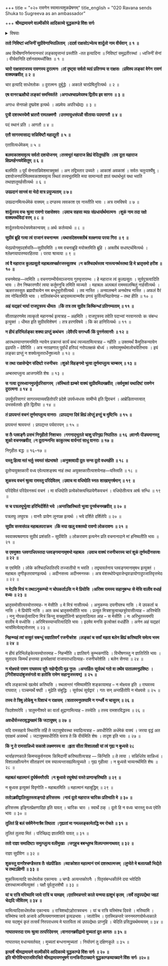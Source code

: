 +++
title = "०२० रावणेन स्वामात्यशुकप्रेषणम्"
title_english = "020 Ravana sends Shuka to Sugreeva as an ambassador"

+++
**श्रीमद्रामायणे वाल्मीकीये आदिकाव्ये युद्धकाण्डे विंशः सर्गः**


<details><summary>विषयाः</summary>

रावणचोदनयासागरोत्तरतीरमेत्य रामादिवृत्तान्तावगमनपूर्वकं लङ्कांपुनरागते नशार्दूलनाम्नाचारेणशवणे रामवृत्तान्तनिवेदनम् ॥ १ ॥ रावणप्रेषितेनपक्षिरूपधारिणाशुकनाम्नाराक्षसते नान्तरिक्षस्थेनैवसता सुग्रावे रावणसंदेशनिवेदनम् ॥ २ ॥ गगन मुद्गत्तैर्वानरैर्भूप्रापणपूर्वकंपीडितेनशुकेन स्वप्रार्थित रामनियोगात्तैर्विमोक्षणे पुनरन्तरिक्षमेत्यसुग्रीवंप्रति संदेशप्रार्थनम् ॥ ३ ॥ शुकंप्रतिसुग्रीवेणरावणे रामापराधात्पुत्रमित्रादिभिस्सहमारणप्रतिज्ञानरूपप्रतिसंदेश निवेदनचोदना ॥ ४ ॥ अङ्गदेन शुकेदूतत्व निषेधेनचारत्वसमर्थने वानरैः पुनर्ग्रहणेनबन्धनपूर्वकं तत्पीडनम् ॥५॥ शुकप्रार्थितेनरामेण तेभ्यस्तनिवारणम् ॥ ६॥

</details>


**ततो निविष्टां ध्वजिनीं सुग्रीवेणाभिपालिताम्** **।ददर्श राक्षसोऽभ्येत्य शार्दूलो नाम वीर्यवान् ॥ १** **॥**

अथ विभीषणनिर्गमनानन्तरं लङ्कावृत्तान्तं प्रस्तौति -तत इत्यादिना ॥ निविष्टां समुद्रतीरस्थां । ध्वजिनीं सेनां । वीर्यवानिति दर्शनसामर्थ्योक्तिः ॥ १ ॥

**चारो राक्षसराजस्य रावणस्य दुरात्मनः** **।तां दृष्ट्वा सर्वतो व्यग्रं प्रतिगम्य स राक्षसः** **।प्रविश्य लङ्कां** **वेगेन** **रावणं** **वाक्यमब्रवीत् ॥ २ ॥**

चार इत्यादि सार्धश्लोकः ॥ दुरात्मनः दुर्बुद्धेः । अकाले चारप्रेषितुरित्यर्थः ॥ २ ॥

**एष वानरऋक्षौघो लङ्कां समभिवर्तते** **।अगाधश्चाप्रमेयश्च द्वितीय इव सागरः ॥ ३ ॥**

अगाधः सेनापक्षे दुष्प्रवेश इत्यर्थः । अप्रमेयः अपरिच्छेद्यः ॥ ३ ॥

**पुत्रौ दशरथस्येमौ भ्रातरौ रामलक्ष्मणौ** **।उत्तमायुधसंपन्नौ सीतायाः पदमागतौ ॥ ४ ॥**

पदं स्थानं प्रति । आगतौ ॥ ४ ॥

**एतौ सागरमासाद्य सन्निविष्टौ महाद्युती ॥ ५ ॥**

एतावित्यर्धमेकम् ॥ ५ ॥

**बलमाकाशमावृत्य सर्वतो दशयोजनम्** **।तत्त्वभूतं महाराज क्षिप्रं वेदितुमर्हसि** **।तव** **दूता महाराज क्षिप्रमर्हन्त्यवेक्षितुम् ॥ ६ ॥**

बलमिति ॥ पूर्वं सेनासन्निवेशमात्रमुक्तं । अन तद्विस्तार उच्यते । आकाशं अवकाशं । सर्वतः चतुःपार्श्वेषु । दशयोजनपरिमितमवकाशमावृत्य स्थितं तत्त्वभूतमिति मया सामान्यतो ज्ञातं यथार्थभूतं यथा भवति तथाज्ञातुमर्हसीत्यर्थः ॥ ६ ॥

**उपप्रदानं सान्त्वं वा भेदो वात्र प्रयुज्यताम् ॥ ७॥**

उपप्रदानमित्यर्धमेकं वाक्यम् ॥ दण्डस्य त्ववकाश एव नास्तीति भावः । अत्र रामविषये ॥ ७ ॥

**शार्दूलस्य वचः श्रुत्वा रावणो राक्षसेश्वरः** **।उवाच सहसा व्यग्रः संप्रधार्यार्थमात्मनः** **।शुकं नाम तदा रक्षो वाक्यमर्थविदां वरम् ॥ ८ ॥**

शार्दूलस्येत्यर्धत्रयमेकान्वयम् ॥ अर्थः कर्तव्यार्थः ॥ ८ ॥

**सुग्रीवं ब्रूहि गत्वा त्वं राजानं वचनान्मम** **।यथासंदेशमक्लीबं** **श्लक्ष्णया परया गिरा ॥ ९ ॥**

भेदप्रयोगमुपदर्शयति—सुग्रीवमिति ॥ मम वचनाब्रूहि मयोक्तमिति ब्रूहि । अक्लीबं सधाष्टर्थमित्यर्थः । श्लेक्ष्णयापारुष्यरहितया । परया श्राव्यया ॥ ९ ॥

**त्वं वै महाराज कुलप्रसूतो महाबलश्चर्क्षरजस्सुतश्च** **।न कश्चिदर्थस्तव नास्त्यनर्थस्तथा हि मे भ्रातृसमो हरीश ॥ १० ॥**

वचनमेवाह—त्वमिति ॥ वचनगाम्भीर्यव्यञ्जनाय गुरुवृत्तारम्भः । हे महाराज त्वं कुलप्रसूतः । सूर्यपुत्रत्वादिति भावः । तेन निष्कारणवैरं त्वया कर्तुमनुचि तमिति व्यज्यते । महाबलः अल्पबलं राममवलम्बितुं नार्हसीत्यर्थः । ऋक्षरजस्सुतः ब्रह्मपौत्रत्वेन मम बन्धुभूतोसीत्यर्थः । तव नास्ति । अनवलम्बने अनर्थश्च नास्ति । अफलं वैरं तव नोचितमिति भावः । वालिसंबन्धेन भ्रातृसमत्वान्मयैव प्रणयं कुर्वित्यभिप्रायेणाह – तथा हीति ॥ १० ॥

**अहं यद्यहरं भार्या राजपुत्रस्य धीमतः** **।किं तत्र तव सुग्रीव किष्किन्धां प्रतिगम्यताम् ॥ ११ ॥**

सीतापहरणमेव त्वत्कृतो महाननर्थ इत्यत्राह – अहमिति । राजपुत्रस्य तवेति पदाभ्यां नरवानरयोः कः संबन्ध इत्युक्तं । धीमत इति सुग्रीवविशेषणं । तत्र हरणविषये । किं का हानिरित्यर्थः ॥ ११ ॥

**न हीयं हरिभिर्लङ्का शक्या प्राप्तुं कथंचन** **।देवैरपि सगन्धर्वैः किं पुनर्नरवानरैः ॥ १२ ॥**

आरब्धस्यान्तगमनमिति न्यायेन प्रक्रान्तं कार्यं कथं त्यज्यतामित्यत्राह – नहीति ॥ उक्तमर्थं कैमुतिकन्यायेन द्रढयति – देवैरिति । अत्र नरग्रहणात् पूर्वार्धे हरिपदं नरोपलक्षकं बोध्यं । त्वमेवामुमर्थमालोचयेतिभावः । इयं लङ्का प्राप्तुं न शक्येत्युत्तरार्धेनुषज्यते ॥ १२ ॥

**स तथा राक्षसेन्द्रेण संदिष्टो रजनीचरः** **।शुको विहङ्गमो भूत्वा तूर्णमाप्लुत्य चाम्बरम् ॥ १३ ॥**

अम्बरमाप्लुत्य आजगामेति शेषः ॥ १३ ॥

**स गत्वा दूरमध्वानमुपर्युपरिसागरम्** **।संस्थितो ह्यम्बरे वाक्यं सुग्रीवमिदमब्रवीत्** **।सर्वमुक्तं यथादिष्टं रावणेन दुरात्मना ॥ १४ ॥**

उपर्युपरिसागरं सागरस्याव्यवहितोपरि प्रदेशे उपर्यध्यधसः सामीप्ये इति द्विवचनं । आम्रेडितान्तत्वात् उभसर्वतसोः इति द्वितीया ॥ १४ ॥

**तं प्रापयन्तं वचनं तूर्णमाप्लुत्य वानराः** **।प्रापद्यन्त दिवं क्षिप्रं लोप्तुं हन्तुं च मुष्टिभिः ॥ १५ ॥**

प्रापयन्तं श्रावयन्तं । प्रापद्यन्त पर्यवारयन् ॥ १५ ॥

**स तैः प्लवङ्गैः प्रसभं निगृहीतो निशाचरः** **।गगनाद्भूतले चाशु परिगृह्य निपातितः ॥ १६ ॥वानरैः पीड्यमानस्तु शुको वचनमब्रवीत्** **।न दूतान्घ्नन्ति** **काकुत्स्थ वार्यन्तां साधु वानराः ॥ १७ ॥**

निगृहीतः बद्धः ॥ १६–१७ ॥

**यस्तु हित्वा मतं भर्तुः स्वमतं संप्रभाषते** **।अनुक्तवादी दूतः सन्स दूतो वधमर्हति ॥ १८ ॥**

दूतोप्ययुक्तकारी वध्य एवेत्याशङ्क्य नाहं तथा अयुक्तकारीत्याशयेनाह—यस्त्विति ॥ १८ ॥

**शुकस्य वचनं श्रुत्वा रामस्तु परिदेवितम्** **।उवाच मा वधिष्ठेति** **घ्नतः शाखामृगर्षमान् ॥ १९ ॥**

परिदेवितं परिदेवनरूपं वचनं । मा वधिष्ठेति प्रत्येकोक्त्यभिप्रायेणैकवचनं । वधिष्ठेतीत्यत्र आर्षः सन्धिः ॥ १९ ॥

**स च पत्रलघुर्भूत्वा हरिभिर्दर्शिते भये** **।अन्तरिक्षस्थितो भूत्वा पुनर्वचनमब्रवीत् ॥ २० ॥**

पत्रलघुः लघुपत्रः । वानरैः प्रायेण लूनपक्ष इत्यर्थः । भये दर्शिते दर्शितेपि ॥ २० ॥

**सुग्रीव सत्त्वसंपन्न महाबलपराक्रम** **।किं मया खलु वक्तव्यो रावणो लोकरावणः ॥ २१ ॥**

स्ववाक्यश्रवणाय सुग्रीवं प्रशंसति – सुग्रीवेति ॥ लोकरावण इत्यनेन प्रति वचनानादाने मां हनिष्यतीति भावः ॥ २१ ॥

**स एवमुक्तः** **प्लवगाधिपस्तदा प्लवङ्गमानामृषभो महाबलः** **।उवाच वाक्यं रजनीचरस्य चारं शुकं तूर्णमदीनसत्त्वः ॥ २२ ॥**

स एवमिति । लोके कश्चिदधिपतिरपि तज्जातीयो न भवति । तद्व्यावर्तनाय प्लवङ्गमानामृषभ इत्युक्तं । महाबलः तृणीकृतरावणइत्यर्थः । अदीनसत्त्वः अदीनमनस्कः । अत्र वंशस्थोपेन्द्रवजेन्द्रवज्रायोगादुपजातिवृत्तभेदः ॥ २२ ॥



**न मेऽसि मित्रं न तथाऽनुकम्प्यो न चोपकर्ताऽसि न मे प्रियोसि** **।अरिश्व रामस्य सहानुबन्धः से मेसि वालीव वधार्ह वध्यः ॥ २३ ॥**

भ्रातृसमोसीत्यस्योत्तरमाह- न मेसीति ॥ मे मित्रं नासीत्यर्थः । अनुकम्प्यः दयनीयश्च नासि । मे उपकर्ता च नासि । मे प्रियोपि नासि । अतः कथं भ्रातृसमोसीति भावः । प्रत्युत मित्रशत्रुत्वाच्छत्रुरेवासीत्याह – अरिश्चेति । ननु नोपकर्तृत्वादिना मित्रं किन्तु सख्युर्वालिनो भ्रातृत्वादित्यत आह – स मेसीति । नः अरिभूतस्त्वमपि वालीव मे वध्योसि । अरिमित्रस्याप्यरित्वादिति भावः । इदमेव मनसि कृत्वोक्तं वधार्हेति । अनेन अहं यद्यहरं भार्यामित्येतद्दत्तोत्तरम् ॥ २३ ॥

**निहन्म्यहं त्वां ससुतं सबन्धुं सज्ञातिवर्गं** **रजनीचरेश** **।लङ्कां च सर्वां** **महता बलेन क्षिप्रं करिष्यामि समेत्य भस्म** **॥ २४ ॥**

न हीयं हरिभिर्लङ्केत्यस्योत्तरमाह – निहन्मीति ॥ ज्ञातिवर्गः कुम्भकर्णादिः । विभीषणस्तु न ज्ञातिरिति भावः । सुतादयः किमर्थं हन्तव्या इत्यपेक्षायां राजापराधादित्याह- रजनीचरेशेति । बलेन सेनया ॥ २४ ॥

**न मोक्ष्यसे रावण राघवस्य सुरैः सहेन्द्रैरपि मूढ गुप्तः** **।अन्तर्हितः सूर्यपथं गतो वा तथैव पातालमनुप्रविष्टः** **।\[गिरीशपादांबुजसंगतो वा हतोसि रामेण सहानुजस्त्वम्\]** **॥** **२५ ॥**

मयि लङ्कास्थे खल्वेवं करिष्यसि । स्थलान्तरं गमिष्यामीति शङ्कायामाह – न मोक्ष्यस इति ॥ राघवस्य राघवात् । पञ्चम्यर्थे षष्ठी । मूढेति संबुद्धिः । सूर्यपथं सूर्यद्वारं । गतः सन् अन्तर्हितोपि न मोक्ष्यसे ॥ २५ ॥

**तस्य ते त्रिषु लोकेषु न पिशाचं न राक्षसम्** **।त्रातारमनुपश्यामि न गन्धर्वे न चासुरम् ॥ २६ ॥**

त्रिदशेश्वरेपि । त्रातुमनीश्वरे का वार्ता क्षुद्राणामित्याह – तस्येति ॥ तस्य रामशरविद्धस्य ॥ २६ ॥

**अवधीर्यज्जरावृद्धमक्षमं किं जटायुषम् ॥ २७ ॥**

यदि रामसहाये स्थितोसि तर्हि ते जटायुषोवस्था स्यादित्यत्राह – अवधीरिति अर्धमेकं वाक्यं । जरया वृद्धं अत एवाक्षमं असमर्थं । जटायुषमवधीरिति यत्तत्र ते किं वीर्यमिति शेषः । तादृश इति भावः ॥ २७ ॥

**किं नु ते रामसान्निध्ये सकाशे लक्ष्मणस्य वा** **।हृता सीता विशालाक्षी यां त्वं गृह्य न बुध्यसे २८**

भार्याहरणकाले किमप्यकुर्वनरामः किमिदानीं करिष्यतीत्यत्राह — किंन्विति ॥ ते त्वया । सन्निधिरेव सान्निध्यं । विशालाक्षीत्यनेन सीताहरणं राम स्यात्यन्तासह्यमित्युच्यते । गृह्य गृहीत्वा । न बुध्यसे भाव्यनर्थमिति शेषः ॥ २८ ॥

**महाबलं महात्मानं दुर्घर्षममरैरपि** **।न बुध्यसे रघुश्रेष्ठं यस्ते प्राणान्हरिष्यति ॥ २९ ॥**

न बुध्यस इत्युक्तं विवृणोति – महाबलमिति ॥ महात्मानं महाबुद्धिम् ॥ २९ ॥

**ततोऽब्रवीद्वालिसुतस्त्वङ्गदो हरिसत्तमः** **।नायं दूतो महाराज चारिकः प्रतिभाति मे ॥ ३० ॥**

हरिसत्तमः इङ्गितप्रेक्षणादिज्ञ इति यावत् । चारिकः चारः । स्वार्थे ठक् । दूतो हि न वध्यः चारस्तु वध्य एवेति भावः ॥ ३० ॥

**तुलितं हि बलं सर्वमैनेनात्रैव तिष्ठता** **।गृह्यतां मा गमल्लङ्कामेतद्धि मम रोचते ॥ ३१ ॥**

तुलितं तुलया मितं । परिच्छिद्य ज्ञातमिति यावत् ॥ ३१ ॥

**ततो राज्ञा समादिष्टाः समुत्प्लुत्य वलीमुखाः** **।जगृहुच बबन्धुश्च विलपन्तमनाथवत् ॥ ३२ ॥**

राज्ञा सुग्रीवेण ॥ ३२ ॥

**शुकस्तु वानरैश्चण्डैस्तत्र तैः संप्रपीडितः** **।व्याक्रोशत महात्मानं रामं दशरथात्मजम्** **।लुप्येते मे बलात्पक्षौ भिद्येते च तथाऽक्षिणी ॥ ३३ ॥**

शुकस्त्वित्यादि सार्धश्लोक एकान्वयः ॥ चण्डैः अत्यन्तकोपनैः । पितृसंबन्धकीर्तने दया भवेदिति दशरथात्मजमित्युक्तं । पक्षौ पूर्वलुप्तशेषौ ॥ ३३ ॥

**यां च रात्रि मरिष्यामि जाये रात्रिं च यामहम्** **।एतस्मिन्नन्तरे काले यन्मया ह्यशुभं कृतम्** **।सर्वे तदुपपद्येथा जह्यां चेद्यदि जीवितम् ॥ ३४ ॥**

यामित्यादिसार्धश्लोक एकान्वयः ॥ रात्रिशब्दोऽहोरात्रवचनः । यां च रात्रि यस्मिंश्च दिवसे । मरिष्यामि । यस्मिंश्च जाये अजाये अनित्यमागमशासनं इत्यडभावः । जातोस्मि । एतस्मिन्नन्तरे जननमरणयोर्मध्यकाले मया यदशुभं कृतं तत्सर्वं निरपराधस्य मे घातयिता त्वं उपपद्येथाः प्राप्नुहि । चेदिति प्रसिद्ध्यर्थमव्ययम् ॥ ३४ ॥

**नाघातयत्तदा रामः श्रुत्वा तत्परिदेवनम्** **।वानरानब्रवीद्रामो मुच्यतां दूत आगतः ॥ ३५ ॥**

नाघातयत् वधान्यवर्तयत् । मुच्यतां बन्धनान्मुच्यतां । निर्यापणं तु दक्षिणकूले ॥ ३५ ॥

**इत्यार्षे** **श्रीमद्रामायणे वाल्मीकीये आदिकाव्ये युद्धकाण्डे विंशः सर्गः ॥ २० ॥  
इति श्रीगोविन्दराजविरचिते श्रीमद्रामायणभूषणे रत्नकिरीटाख्याने युद्धकाण्डव्याख्याने विंशः सर्गः ॥२०॥**
